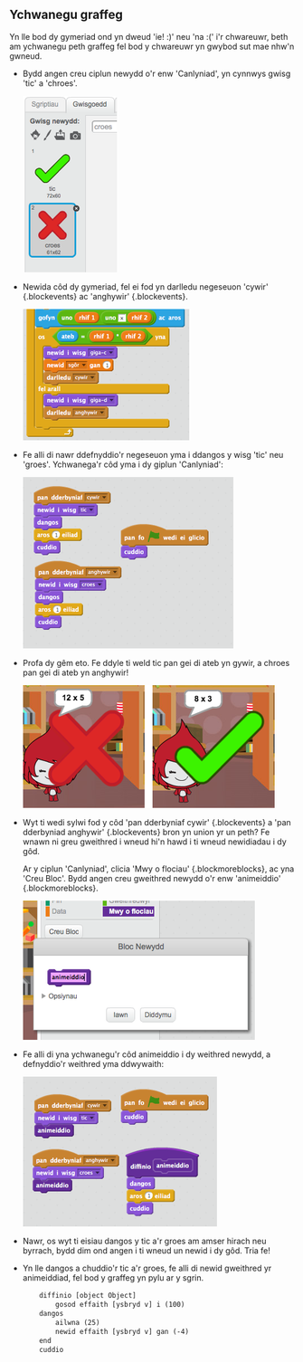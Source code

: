 ## Ychwanegu graffeg

Yn lle bod dy gymeriad ond yn dweud 'ie! :)' neu 'na :(' i'r chwareuwr, beth am ychwanegu peth graffeg fel bod y chwareuwr yn gwybod sut mae nhw'n gwneud.

+ Bydd angen creu ciplun newydd o'r enw 'Canlyniad', yn cynnwys gwisg 'tic' a 'chroes'.

	![screenshot](images/brain-result.png)

+ Newida côd dy gymeriad, fel ei fod yn darlledu negeseuon 'cywir' {.blockevents} ac 'anghywir' {.blockevents}.

	![screenshot](images/brain-broadcast-answer.png)

+ Fe alli di nawr ddefnyddio'r negeseuon yma i ddangos y wisg 'tic' neu 'groes'. Ychwanega'r côd yma i dy giplun 'Canlyniad':

	![screenshot](images/brain-show-answer.png)

+ Profa dy gêm eto. Fe ddyle ti weld tic pan gei di ateb yn gywir, a chroes pan gei di ateb yn anghywir!

	![screenshot](images/brain-test-answer.png)

+ Wyt ti wedi sylwi fod y côd 'pan dderbyniaf cywir' {.blockevents} a 'pan dderbyniad anghywir' {.blockevents} bron yn union yr un peth? Fe wnawn ni greu gweithred i wneud hi'n hawd i ti wneud newidiadau i dy gôd.

	Ar y ciplun 'Canlyniad', clicia 'Mwy o flociau' {.blockmoreblocks}, ac yna 'Creu Bloc'.  Bydd angen creu gweithred newydd o'r enw 'animeiddio' {.blockmoreblocks}.

	![screenshot](images/brain-animate-function.png)

+ Fe alli di yna ychwanegu'r côd animeiddio i dy weithred newydd, a defnyddio'r weithred yma ddwywaith:

	![screenshot](images/brain-use-function.png)

+ Nawr, os wyt ti eisiau dangos y tic a'r groes am amser hirach neu byrrach, bydd dim ond angen i ti wneud un newid i dy gôd. Tria fe!

+ Yn lle dangos a chuddio'r tic a'r groes, fe alli di newid gweithred yr animeiddiad, fel bod y graffeg yn pylu ar y sgrin.

	```blocks
		diffinio [object Object]
			gosod effaith [ysbryd v] i (100)
		dangos
			ailwna (25)
   			newid effaith [ysbryd v] gan (-4)
		end
		cuddio
	```



